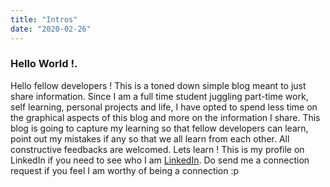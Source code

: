 ```yaml
---
title: "Intros"
date: "2020-02-26"
---
```


### Hello World !.

Hello fellow developers !
This is a toned down simple blog meant to just share information. Since I am a full time student juggling part-time work, self learning, personal projects and life, I have opted to spend less time on the graphical aspects of this blog and more on the information I share.
This blog is going to capture my learning so that fellow developers can learn, point out my mistakes if any so that we all learn from each other. All constructive feedbacks are welcomed. 
Lets learn !
This is my profile on LinkedIn if you need to see who I am [LinkedIn](https://www.linkedin.com/in/sehan-pushparaja-97676b61/). Do send me a connection request if you feel I am worthy of being a connection :p

> 